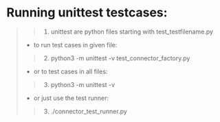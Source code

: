 # Running unittest testcases:

>>1. unittest are python files starting with test_testfilename.py
>- to run test cases in given file:
>>2. python3 -m unittest -v test_connector_factory.py 
>- or to test cases in all files: 
>>3. python3 -m unittest -v 
>- or just use the test runner: 
>>3. ./connector_test_runner.py


